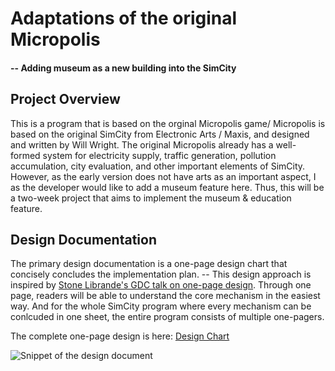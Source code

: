 # Adaptations of the original Micropolis
#### -- Adding museum as a new building into the SimCity

## Project Overview
This is a program that is based on the orginal Micropolis game/
Micropolis is based on the original SimCity from Electronic Arts / Maxis, and designed and written by Will Wright. 
The original Micropolis already has a well-formed system for electricity supply, traffic generation, pollution accumulation, city evaluation, and other important elements of SimCity.
However, as the early version does not have arts as an important aspect, I as the developer would like to add a museum feature here. Thus, this will be a two-week project that aims to implement the museum & education feature.

## Design Documentation
The primary design documentation is a one-page design chart that concisely concludes the implementation plan. 
-- This design approach is inspired by [Stone Librande's GDC talk on one-page design](https://www.gdcvault.com/play/1012356/One-Page).
Through one page, readers will be able to understand the core mechanism in the easiest way. And for the whole SimCity program where every mechanism can be conlcuded in one sheet, the entire program consists of multiple one-pagers.

The complete one-page design is here: [Design Chart]()

![Snippet of the design document](https://github.com/ValerieWang628/pfgd-micropolis/blob/master/designDocForMuseums/FinalDesignDocForMuseumJPG.jpg)
